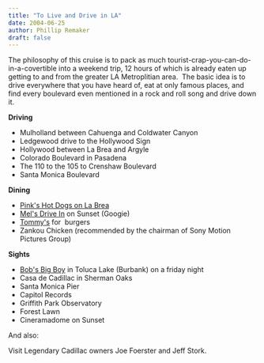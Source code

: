 ```yaml
---
title: "To Live and Drive in LA"
date: 2004-06-25
author: Phillip Remaker
draft: false
---
```

The philosophy of this cruise is to pack as much tourist-crap-you-can-do-in-a-covertible into a weekend trip, 12 hours of which is already eaten up getting to and from the greater LA Metroplitian area.  The basic idea is to drive everywhere that you have heard of, eat at only famous places, and find every boulevard even mentioned in a rock and roll song and drive down it.  

**Driving**  

*   Mulholland between Cahuenga and Coldwater Canyon
*   Ledgewood drive to the Hollywood Sign
*   Hollywood between La Brea and Argyle
*   Colorado Boulevard in Pasadena
*   The 110 to the 105 to Crenshaw Boulevard
*   Santa Monica Boulevard

**Dining**  

*   [Pink's Hot Dogs on La Brea](http://www.pinkshollywood.com/)
*   [Mel's Drive In](http://www.melsdrive-in.com/) on Sunset (Googie)
*   [Tommy's](http://www.originaltommys.com/) for  burgers
*   Zankou Chicken (recommended by the chairman of Sony Motion Pictures Group)

**Sights**  

*   [Bob's Big Boy](http://www.bobs.net/history) in Toluca Lake (Burbank) on a friday night
*   Casa de Cadillac in Sherman Oaks
*   Santa Monica Pier
*   Capitol Records
*   Griffith Park Observatory
*   Forest Lawn
*   Cineramadome on Sunset

And also:  

Visit Legendary Cadillac owners Joe Foerster and Jeff Stork.
